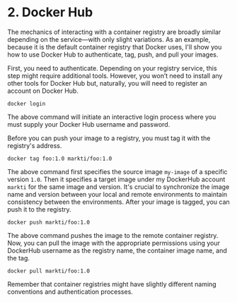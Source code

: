 # 2. Docker Hub

The mechanics of interacting with a container registry are broadly similar depending on the service—with only slight variations. As an example, because it is the default container registry that Docker uses, I'll show you how to use Docker Hub to authenticate, tag, push, and pull your images.

First, you need to authenticate. Depending on your registry service, this step might require additional tools. However, you won’t need to install any other tools for Docker Hub but, naturally, you will need to register an account on Docker Hub.

	docker login

The above command will initiate an interactive login process where you must supply your Docker Hub username and password.

Before you can push your image to a registry, you must tag it with the registry's address.

	docker tag foo:1.0 markti/foo:1.0

The above command first specifies the source image `my-image` of a specific version `1.0`. Then it specifies a target image under my DockerHub account `markti` for the same image and version. It's crucial to synchronize the image name and version between your local and remote environments to maintain consistency between the environments. After your image is tagged, you can push it to the registry.

	docker push markti/foo:1.0

The above command pushes the image to the remote container registry. Now, you can pull the image with the appropriate permissions using your DockerHub username as the registry name, the container image name, and the tag.

	docker pull markti/foo:1.0

Remember that container registries might have slightly different naming conventions and authentication processes. 